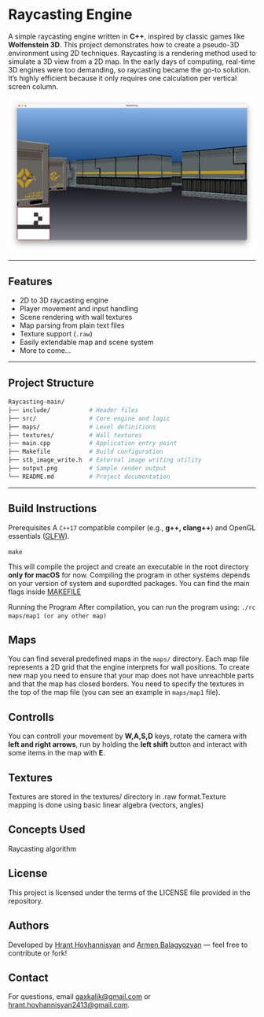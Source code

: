 # Raycasting Engine

A simple raycasting engine written in **C++**, inspired by classic games like **Wolfenstein 3D**. This project demonstrates how to create a pseudo-3D environment using 2D techniques.
Raycasting is a rendering method used to simulate a 3D view from a 2D map. In the early days of computing, real-time 3D engines were too demanding, so raycasting became the go-to solution. It’s highly efficient because it only requires one calculation per vertical screen column.

![Output Screenshot](Game_demo.png)

---

## Features

- 2D to 3D raycasting engine
- Player movement and input handling
- Scene rendering with wall textures
- Map parsing from plain text files
- Texture support (`.raw`)
- Easily extendable map and scene system
- More to come...

---

## Project Structure

```bash
Raycasting-main/
├── include/           # Header files
├── src/               # Core engine and logic
├── maps/              # Level definitions
├── textures/          # Wall textures
├── main.cpp           # Application entry point
├── Makefile           # Build configuration
├── stb_image_write.h  # External image writing utility
├── output.png         # Sample render output
└── README.md          # Project documentation
```

---

## Build Instructions

Prerequisites
A `C++17` compatible compiler (e.g., **g++, clang++**) and OpenGL essentials ([GLFW](https://www.glfw.org/)).

`make`

This will compile the project and create an executable in the root directory **only for macOS** for now.
Compiling the program in other systems depends on your version of system and supordted packages. You can find the
main flags inside [MAKEFILE](MAKEFILE)

Running the Program
After compilation, you can run the program using:
`./rc maps/map1 (or any other map)`


## Maps
You can find several predefined maps in the `maps/` directory. Each map file represents a 2D grid that the engine interprets for wall positions. To create new map you need to ensure that your map does not have unreachble parts and that the map has closed borders. You need to specify the textures in the top of the map file (you can see an example in `maps/map1` file).

## Controlls

You can controll your movement by **W,A,S,D** keys, rotate the camera with **left and right arrows**, run by holding the **left shift** button and interact with some items in the map with **E**.

## Textures
Textures are stored in the textures/ directory in .raw format.Texture mapping is done using basic linear algebra (vectors, angles)

## Concepts Used 
Raycasting algorithm


## License
This project is licensed under the terms of the LICENSE file provided in the repository.


## Authors
Developed by [Hrant Hovhannisyan](https://github.com/TheOlifve) and [Armen Balagyozyan](https://github.com/gaxkalik) — feel free to contribute or fork!

## Contact
For questions, email [gaxkalik@gmail.com](gaxkalik@gmail.com) or [hrant.hovhannisyan2413@gmail.com](hrant.hovhannisyan2413@gmail.com).
